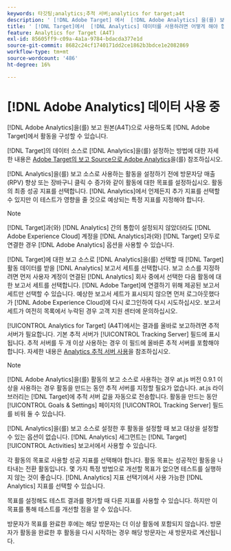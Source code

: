 ```yaml
---
keywords: 타깃팅;analytics;추적 서버;analytics for target;a4t
description: ' [!DNL Adobe Target] 에서  [!DNL Adobe Analytics] 을(를) 보고 소스(A4T)로 사용하도록 활동을 구성하는 방법에 대해 알아봅니다.'
title: ' [!DNL Target]에서  [!DNL Analytics] 데이터를 사용하려면 어떻게 해야 합니까?'
feature: Analytics for Target (A4T)
exl-id: 85605ff9-c09a-4a1a-9784-bdacda377e1d
source-git-commit: 8682c24cf1740171dd2ce1862b3bdce1e2082869
workflow-type: tm+mt
source-wordcount: '486'
ht-degree: 16%

---
```


# [!DNL Adobe Analytics] 데이터 사용 중

[!DNL Adobe Analytics]을(를) 보고 원본(A4T)으로 사용하도록 [!DNL Adobe Target]에서 활동을 구성할 수 있습니다.

[!DNL Target]의 데이터 소스로 [!DNL Analytics]을(를) 설정하는 방법에 대한 자세한 내용은 [Adobe Target의 보고 Source으로 Adobe Analytics](/help/main/c-integrating-target-with-mac/a4t/a4t.md)을(를) 참조하십시오.

[!DNL Analytics]을(를) 보고 소스로 사용하는 활동을 설정하기 전에 방문자당 매출(RPV) 향상 또는 장바구니 클릭 수 증가와 같이 활동에 대한 목표를 설정하십시오. 활동의 최종 성공 지표를 선택합니다. [!DNL Analytics]에서 언제든지 추가 지표를 선택할 수 있지만 이 테스트가 영향을 줄 것으로 예상되는 특정 지표를 지정해야 합니다.

>[!NOTE]
>
>[!DNL Target]과(와) [!DNL Analytics] 간의 통합이 설정되지 않았더라도 [!DNL Adobe Experience Cloud] 계정을 [!DNL Analytics]과(와) [!DNL Target] 모두로 연결한 경우 [!DNL Adobe Analytics] 옵션을 사용할 수 있습니다.

[!DNL Target]에 대한 보고 소스로 [!DNL Analytics]을(를) 선택할 때 [!DNL Target] 활동 데이터를 받을 [!DNL Analytics] 보고서 세트를 선택합니다. 보고 소스를 지정하려면 먼저 사용자 계정이 연결된 [!DNL Analytics] 회사 중에서 선택한 다음 활동에 대한 보고서 세트를 선택합니다. [!DNL Adobe Target]에 연결하기 위해 제공된 보고서 세트만 선택할 수 있습니다. 예상한 보고서 세트가 표시되지 않으면 먼저 로그아웃했다가 [!DNL Adobe Experience Cloud]에 다시 로그인하여 다시 시도하십시오. 보고서 세트가 여전히 목록에서 누락된 경우 고객 지원 센터에 문의하십시오.

[!UICONTROL Analytics for Target] (A4T)에서는 결과를 올바로 보고하려면 추적 서버가 필요합니다. 기본 추적 서버가 [!UICONTROL Tracking Server] 필드에 표시됩니다. 추적 서버를 두 개 이상 사용하는 경우 이 필드에 올바른 추적 서버를 포함해야 합니다. 자세한 내용은 [Analytics 추적 서버 사용](/help/main/c-integrating-target-with-mac/a4t/analytics-tracking-server.md#task_72077BA7E93C4A65A715A18F32228823)을 참조하십시오.

>[!NOTE]
>
>[!DNL Adobe Analytics]을(를) 활동의 보고 소스로 사용하는 경우 at.js 버전 0.9.1 이상을 사용하는 경우 활동을 만드는 동안 추적 서버를 지정할 필요가 없습니다. at.js 라이브러리는 [!DNL Target]에 추적 서버 값을 자동으로 전송합니다. 활동을 만드는 동안 [!UICONTROL Goals & Settings] 페이지의 [!UICONTROL Tracking Server] 필드를 비워 둘 수 있습니다.

[!DNL Analytics]을(를) 보고 소스로 설정한 후 활동을 설정할 때 보고 대상을 설정할 수 있는 옵션이 없습니다. [!DNL Analytics] 세그먼트는 [!DNL Target] [!UICONTROL Activities] 보고서에서 사용할 수 있습니다.

각 활동의 목표로 사용할 성공 지표를 선택해야 합니다. 활동 목표는 성공적인 활동을 나타내는 전환 활동입니다. 몇 가지 특정 방법으로 개선할 목표가 없으면 테스트를 실행하지 않는 것이 좋습니다. [!DNL Analytics] 지표 선택기에서 사용 가능한 [!DNL Analytics] 지표를 선택할 수 있습니다.

목표를 설정해도 테스트 결과를 평가할 때 다른 지표를 사용할 수 있습니다. 하지만 이 목표를 통해 테스트를 개선할 점을 알 수 있습니다.

방문자가 목표를 완료한 후에는 해당 방문자는 더 이상 활동에 포함되지 않습니다. 방문자가 활동을 완료한 후 활동을 다시 시작하는 경우 해당 방문자는 새 방문자로 계산됩니다.
